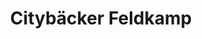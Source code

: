 ---
title: "Citybäcker Feldkamp"
url: /dortmund/citybaecker-feldkamp-koenigshalt/
shop: Bäckerei
---
